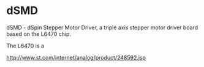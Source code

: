 dSMD
====

dSMD - dSpin Stepper Motor Driver, a triple axis stepper motor driver board based on the L6470 chip.

The L6470 is a 

http://www.st.com/internet/analog/product/248592.jsp
